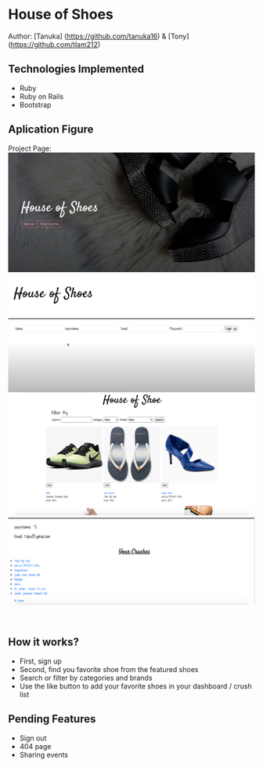 # House of Shoes

Author: [Tanuka] (https://github.com/tanuka16) & [Tony] (https://github.com/tlam212)


## Technologies Implemented

- Ruby
- Ruby on Rails
- Bootstrap 

## Aplication Figure

Project Page: 
<br>
![](pictures/HOS.png)
<br>
![](pictures/HOS2.png)
<br>
![](pictures/HOS3.png)
<br>
![](pictures/HOS4.png)

<br>

## How it works?

- First, sign up
- Second, find you favorite shoe from the featured shoes
- Search or filter by categories and brands
- Use the like button to add your favorite shoes in your dashboard / crush list

## Pending Features
- Sign out
- 404 page
- Sharing events
 

